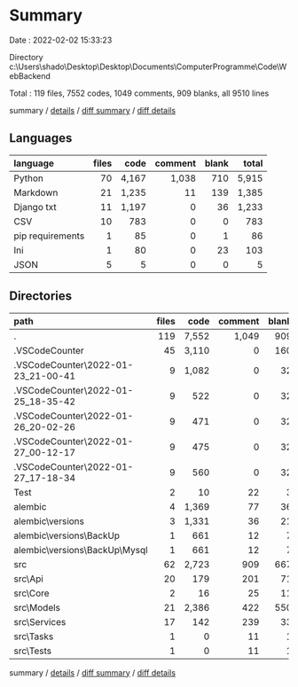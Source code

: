 # Summary

Date : 2022-02-02 15:33:23

Directory c:\Users\shado\Desktop\Desktop\Documents\ComputerProgramme\Code\WebBackend

Total : 119 files,  7552 codes, 1049 comments, 909 blanks, all 9510 lines

summary / [details](details.md) / [diff summary](diff.md) / [diff details](diff-details.md)

## Languages
| language | files | code | comment | blank | total |
| :--- | ---: | ---: | ---: | ---: | ---: |
| Python | 70 | 4,167 | 1,038 | 710 | 5,915 |
| Markdown | 21 | 1,235 | 11 | 139 | 1,385 |
| Django txt | 11 | 1,197 | 0 | 36 | 1,233 |
| CSV | 10 | 783 | 0 | 0 | 783 |
| pip requirements | 1 | 85 | 0 | 1 | 86 |
| Ini | 1 | 80 | 0 | 23 | 103 |
| JSON | 5 | 5 | 0 | 0 | 5 |

## Directories
| path | files | code | comment | blank | total |
| :--- | ---: | ---: | ---: | ---: | ---: |
| . | 119 | 7,552 | 1,049 | 909 | 9,510 |
| .VSCodeCounter | 45 | 3,110 | 0 | 160 | 3,270 |
| .VSCodeCounter\2022-01-23_21-00-41 | 9 | 1,082 | 0 | 32 | 1,114 |
| .VSCodeCounter\2022-01-25_18-35-42 | 9 | 522 | 0 | 32 | 554 |
| .VSCodeCounter\2022-01-26_20-02-26 | 9 | 471 | 0 | 32 | 503 |
| .VSCodeCounter\2022-01-27_00-12-17 | 9 | 475 | 0 | 32 | 507 |
| .VSCodeCounter\2022-01-27_17-18-34 | 9 | 560 | 0 | 32 | 592 |
| Test | 2 | 10 | 22 | 3 | 35 |
| alembic | 4 | 1,369 | 77 | 36 | 1,482 |
| alembic\versions | 3 | 1,331 | 36 | 21 | 1,388 |
| alembic\versions\BackUp | 1 | 661 | 12 | 7 | 680 |
| alembic\versions\BackUp\Mysql | 1 | 661 | 12 | 7 | 680 |
| src | 62 | 2,723 | 909 | 667 | 4,299 |
| src\Api | 20 | 179 | 201 | 71 | 451 |
| src\Core | 2 | 16 | 25 | 11 | 52 |
| src\Models | 21 | 2,386 | 422 | 550 | 3,358 |
| src\Services | 17 | 142 | 239 | 33 | 414 |
| src\Tasks | 1 | 0 | 11 | 1 | 12 |
| src\Tests | 1 | 0 | 11 | 1 | 12 |

summary / [details](details.md) / [diff summary](diff.md) / [diff details](diff-details.md)
